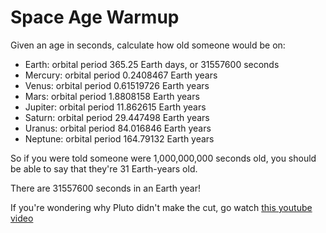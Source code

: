 # Space Age Warmup

Given an age in seconds, calculate how old someone would be on:

   - Earth: orbital period 365.25 Earth days, or 31557600 seconds
   - Mercury: orbital period 0.2408467 Earth years
   - Venus: orbital period 0.61519726 Earth years
   - Mars: orbital period 1.8808158 Earth years
   - Jupiter: orbital period 11.862615 Earth years
   - Saturn: orbital period 29.447498 Earth years
   - Uranus: orbital period 84.016846 Earth years
   - Neptune: orbital period 164.79132 Earth years

So if you were told someone were 1,000,000,000 seconds old,
you should be able to say that they're 31 Earth-years old.

There are 31557600 seconds in an Earth year!

If you're wondering why Pluto didn't make the cut,
go watch [this youtube video](http://www.youtube.com/watch?v=Z_2gbGXzFbs)
